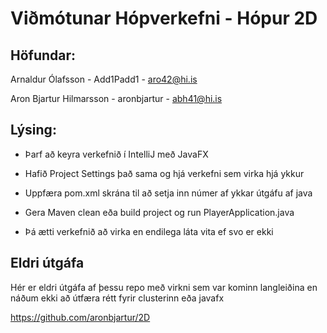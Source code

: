 # Viðmótunar Hópverkefni - Hópur 2D

## Höfundar:
Arnaldur Ólafsson - Add1Padd1 - aro42@hi.is

Aron Bjartur Hilmarsson - aronbjartur - abh41@hi.is
## Lýsing:
* Þarf að keyra verkefnið í IntelliJ með JavaFX
* Hafið Project Settings það sama og hjá verkefni sem virka hjá ykkur
* Uppfæra pom.xml skrána til að setja inn númer af ykkar útgáfu af java
* Gera Maven clean eða build project og run PlayerApplication.java

* Þá ætti verkefnið að virka en endilega láta vita ef svo er ekki


## Eldri útgáfa 

Hér er eldri útgáfa af þessu repo með virkni sem var kominn langleiðina en náðum ekki að útfæra rétt fyrir clusterinn eða javafx

https://github.com/aronbjartur/2D
